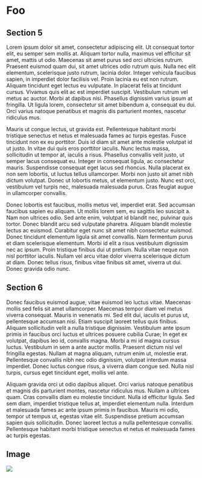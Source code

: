 # Foo

## Section 5
Lorem ipsum dolor sit amet, consectetur adipiscing elit. Ut consequat tortor elit, eu semper sem mollis at. Aliquam tortor nulla, maximus vel efficitur sit amet, mattis ut odio. Maecenas sit amet purus sed orci ultricies rutrum. Praesent euismod quam dui, sit amet ultrices odio rutrum quis. Nulla nec elit elementum, scelerisque justo rutrum, lacinia dolor. Integer vehicula faucibus sapien, in imperdiet dolor facilisis vel. Proin lacinia eu est non rutrum. Aliquam tincidunt eget lectus eu vulputate. In placerat felis at tincidunt cursus. Vivamus quis elit ac est imperdiet suscipit. Vestibulum rutrum vel metus ac auctor. Morbi at dapibus nisi. Phasellus dignissim varius ipsum at fringilla. Ut ligula lorem, consectetur sit amet bibendum a, consequat eu dui. Orci varius natoque penatibus et magnis dis parturient montes, nascetur ridiculus mus.

Mauris ut congue lectus, ut gravida est. Pellentesque habitant morbi tristique senectus et netus et malesuada fames ac turpis egestas. Fusce tincidunt non ex eu porttitor. Duis id diam sit amet ante molestie volutpat id ut justo. In vitae dui quis eros porttitor iaculis. Nunc lectus massa, sollicitudin ut tempor at, iaculis a risus. Phasellus convallis velit justo, ut semper lacus consequat eu. Integer in consequat ligula, ac consectetur mauris. Suspendisse consequat eget lacus sed rhoncus. Nulla placerat ex non sem lobortis, ut luctus tellus ullamcorper. Morbi non justo sit amet nibh dictum volutpat. Donec ut lobortis metus, ut elementum justo. Nunc est orci, vestibulum vel turpis nec, malesuada malesuada purus. Cras feugiat augue in ullamcorper convallis.

Donec lobortis est faucibus, mollis metus vel, imperdiet erat. Sed accumsan faucibus sapien eu aliquam. Ut mollis lorem sem, eu sagittis leo suscipit a. Nam non ultrices odio. Sed ante enim, volutpat id blandit nec, pulvinar quis tortor. Donec blandit arcu sed vulputate pharetra. Aliquam blandit molestie lectus ac euismod. Curabitur eget nunc sit amet nibh consectetur euismod. Donec tincidunt elementum ligula sit amet convallis. Nam fermentum purus et diam scelerisque elementum. Morbi id elit a risus vestibulum dignissim nec ac ipsum. Proin tristique finibus dui ut pretium. Nulla vitae neque non nisl porttitor iaculis. Nullam vel arcu vitae dolor viverra scelerisque dictum at diam. Donec tellus risus, finibus vitae finibus sit amet, viverra ut dui. Donec gravida odio nunc.

## Section 6
Donec faucibus euismod augue, vitae euismod leo luctus vitae. Maecenas mollis sed felis sit amet ullamcorper. Maecenas tempor diam vel metus viverra consequat. Mauris in venenatis mi. Sed elit dui, iaculis et purus ut, pellentesque accumsan nisi. Etiam suscipit laoreet tellus quis finibus. Aliquam sollicitudin velit a nulla tristique dignissim. Vestibulum ante ipsum primis in faucibus orci luctus et ultrices posuere cubilia Curae; In eget ex volutpat, dapibus leo id, convallis magna. Morbi a mi id magna cursus luctus. Vestibulum in sem a ante auctor mollis. Praesent dictum nisl vel fringilla egestas. Nullam at magna aliquam, rutrum enim ut, molestie erat. Pellentesque convallis nibh nec odio dignissim, volutpat interdum massa imperdiet. Donec luctus congue risus, a viverra diam congue sed. Nulla nisl turpis, cursus eget tincidunt eget, mollis vel ante.

Aliquam gravida orci ut odio dapibus aliquet. Orci varius natoque penatibus et magnis dis parturient montes, nascetur ridiculus mus. Nullam a ultrices quam. Cras convallis diam eu molestie tincidunt. Nulla id efficitur ligula. Sed sem diam, imperdiet tristique tellus at, imperdiet elementum nulla. Interdum et malesuada fames ac ante ipsum primis in faucibus. Mauris mi odio, tempor ut tempus ut, egestas vitae elit. Suspendisse pretium accumsan sapien quis sollicitudin. Donec laoreet lectus a nulla pellentesque convallis. Pellentesque habitant morbi tristique senectus et netus et malesuada fames ac turpis egestas.

## Image
![](https://docsify.js.org/_media/icon.svg)
